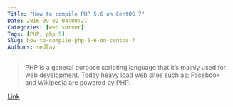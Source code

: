 ```yaml
---
Title: "How to compile PHP 5.6 on CentOS 7"
Date: 2016-09-02 04:00:27
Categories: [web server]
Tags: [PHP, php 5]
Slug: how-to-compile-php-5-6-on-centos-7
Authors: sedlav
---
```


> PHP is a general purpose scripting language that it’s mainly used for web development. Today heavy load web sites such as: Facebook and Wikipedia are powered by PHP.

[Link](http://www.librebyte.net/en/php/how-to-compile-php-5-6-on-centos-7/)
